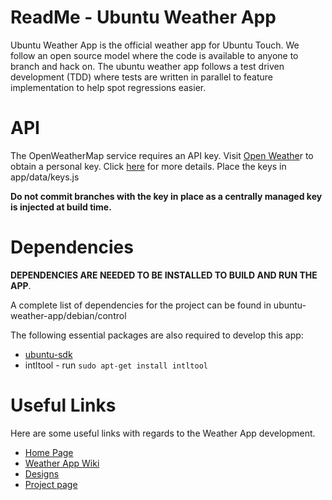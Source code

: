 ReadMe - Ubuntu Weather App
===========================
Ubuntu Weather App is the official weather app for Ubuntu Touch. We follow an open
source model where the code is available to anyone to branch and hack on. The
ubuntu weather app follows a test driven development (TDD) where tests are
written in parallel to feature implementation to help spot regressions easier.

API
===
The OpenWeatherMap service requires an API key. 
Visit [Open Weathe](http://openweathermap.org/appid)r to obtain a personal key.
Click [here](http://openweathermap.org/faq#error401) for more details.
Place the keys in app/data/keys.js

**Do not commit branches with the key in place as a centrally managed key is injected at build time.**

Dependencies
============
**DEPENDENCIES ARE NEEDED TO BE INSTALLED TO BUILD AND RUN THE APP**.

A complete list of dependencies for the project can be found in ubuntu-weather-app/debian/control

The following essential packages are also required to develop this app:
* [ubuntu-sdk](http://developer.ubuntu.com/start)
* intltool   - run  `sudo apt-get install intltool` 

Useful Links
============
Here are some useful links with regards to the Weather App development.

* [Home Page](https://developer.ubuntu.com/en/community/core-apps/weather/)
* [Weather App Wiki](https://wiki.ubuntu.com/Touch/CoreApps/Weather)
* [Designs](https://docs.google.com/presentation/d/1tXcyMBvJAYvwFvUAmTTYzmBP2NFQgbG_Gy8e2gv91kU/edit#slide=id.p)
* [Project page](https://launchpad.net/ubuntu-weather-app) 
